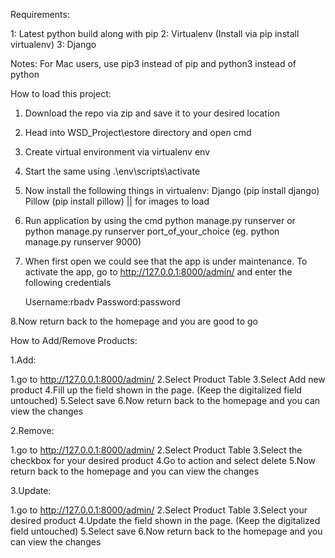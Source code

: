 Requirements:

1: Latest python build along with pip
2: Virtualenv (Install via pip install virtualenv)
3: Django

Notes: For Mac users, use pip3 instead of pip and python3 instead of python

How to load this project:

1. Download the repo via zip and save it to your desired location
2. Head into WSD_Project\estore directory and open cmd
3. Create virtual environment via virtualenv env
4. Start the same using .\env\scripts\activate
5. Now install the following things in virtualenv:
   Django (pip install django)
   Pillow (pip install pillow) || for images to load
6. Run application by using the cmd python manage.py runserver or python manage.py runserver port_of_your_choice (eg. python manage.py runserver 9000)
7. When first open we could see that the app is under maintenance. To activate the app, go to http://127.0.0.1:8000/admin/ and enter the following credentials

   Username:rbadv
   Password:password

8.Now return back to the homepage and you are good to go


How to Add/Remove Products:

1.Add:

   1.go to http://127.0.0.1:8000/admin/
   2.Select Product Table
   3.Select Add new product
   4.Fill up the field shown in the page. (Keep the digitalized field untouched)
   5.Select save
   6.Now return back to the homepage and you can view the changes

2.Remove:

   1.go to http://127.0.0.1:8000/admin/
   2.Select Product Table
   3.Select the checkbox for your desired product 
   4.Go to action and select delete
   5.Now return back to the homepage and you can view the changes

3.Update:

   1.go to http://127.0.0.1:8000/admin/
   2.Select Product Table
   3.Select your desired product 
   4.Update the field shown in the page. (Keep the digitalized field untouched)
   5.Select save
   6.Now return back to the homepage and you can view the changes
